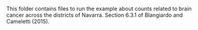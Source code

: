 This folder contains files to run the example about counts related to brain cancer across the districts of Navarra. Section 6.3.1 of Blangiardo and Cameletti (2015).
